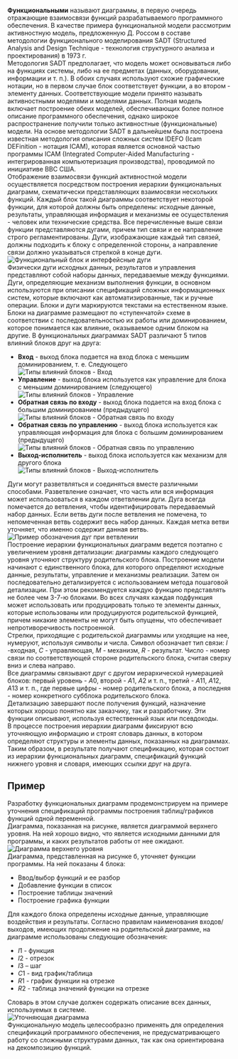 **Функциональными** называют диаграммы, в первую очередь отражающие взаимосвязи функций разрабатываемого программного обеспечения. В качестве примера функциональной модели рассмотрим активностную модель, предложенную Д. Россом в составе методологии функционального моделирования SADT (Structured Analysis and Design Technique - технология структурного анализа и проектирования) в 1973 г.  
Методология SADT предполагает, что модель может основываться либо на функциях системы, либо на ее предметах (данных, оборудовании, информации и т. п.). В обоих случаях используют схожие графические нотации, но в первом случае блок соответствует функции, а во втором - элементу данных. Соответствующие модели принято называть активностными моделями и моделями данных. Полная модель включает построение обеих моделей, обеспечивающих более полное описание программного обеспечения, однако широкое распространение получили только активностные (функциональные) модели. На основе методологии SADT в дальнейшем была построена известная методология описания сложных систем IDEFO (Icam DEFinition - нотация ICAM), которая является основной частью программы ICAM (Integrated Computer-Aided Manufacturing - интегрированная компьютеризация производства), проводимой по инициативе ВВС США.  
Отображение взаимосвязи функций активностной модели осуществляется посредством построения иерархии функциональных диаграмм, схематически представляющих взаимосвязи нескольких функций. Каждый блок такой диаграммы соответствует некоторой функции, для которой должны быть определены: исходные данные, результаты, управляющая информация и механизмы ее осуществления - человек или технические средства. Все перечисленные выше связи функции представляются дугами, причем тип связи и ее направление строго регламентированы. Дуги, изображающие каждый тип связей, должны подходить к блоку с определенной стороны, а направление связи должно указываться стрелкой в конце дуги.  
![Функциональный блок и интерфейсные дуги](../Pictures/14_01.%20Функциональный%20блок%20и%20интерфейсные%20дуги.png)  
Физически дуги исходных данных, результатов и управления представляют собой наборы данных, передаваемые между функциями. Дуги, определяющие механизм выполнения функции, в основном используются при описании спецификаций сложных информационных систем, которые включают как автоматизированные, так и ручные операции. Блоки и дуги маркируются текстами на естественном языке.  
Блоки на диаграмме размещают по «ступенчатой» схеме в соответствии с последовательностью их работы или доминированием, которое понимается как влияние, оказываемое одним блоком на другие. В функциональных диаграммах SADT различают 5 типов влияний блоков друг на друга:
- **Вход** - выход блока подается на вход блока с меньшим доминированием, т. е. Следующего  
	![Типы влияний блоков - Вход](../Pictures/14_02.%20Типы%20влияний%20блоков%20-%20Вход.png)
- **Управление** - выход блока используется как управление для блока с меньшим доминированием (следующего)  
	![Типы влияний блоков - Управление](../Pictures/14_03.%20Типы%20влияний%20блоков%20-%20Управление.png)
- **Обратная связь по входу** - выход блока подается на вход блока с большим доминированием (предыдущего)  
	![Типы влияний блоков - Обратная связь по входу](../Pictures/14_04.%20Типы%20влияний%20блоков%20-%20Обратная%20связь%20по%20входу.png)
- **Обратная связь по управлению** - выход блока используется как управляющая информация для блока с большим доминированием (предыдущего)  
	![Типы влияний блоков - Обратная связь по управлению](../Pictures/14_05.%20Типы%20влияний%20блоков%20-%20Обратная%20связь%20по%20управлению.png)
- **Выход-исполнитель** - выход блока используется как механизм для другого блока  
	![Типы влияний блоков - Выход-исполнитель](../Pictures/14_06.%20Типы%20влияний%20блоков%20-%20Выход-исполнитель.png)
  
Дуги могут разветвляться и соединяться вместе различными способами. Разветвление означает, что часть или вся информация может использоваться в каждом ответвлении дуги. Дуга всегда помечается до ветвления, чтобы идентифицировать передаваемый набор данных. Если ветвь дуги после ветвления не помечена, то непомеченная ветвь содержит весь набор данных. Каждая метка ветви уточняет, что именно содержит данная ветвь.  
![Пример обозначения дуг при ветвлении](../Pictures/14_07.%20Пример%20обозначения%20дуг%20при%20ветвлении.png)  
Построение иерархии функциональных диаграмм ведется поэтапно с увеличением уровня детализации: диаграммы каждого следующего уровня уточняют структуру родительского блока. Построение модели начинают с единственного блока, для которого определяют исходные данные, результаты, управление и механизмы реализации. Затем он последовательно детализируется с использованием метода пошаговой детализации. При этом рекомендуется каждую функцию представлять не более чем 3-7-ю блоками. Во всех случаях каждая подфункция может использовать или продуцировать только те элементы данных, которые использованы или продуцируются родительской функцией, причем никакие элементы не могут быть опущены, что обеспечивает непротиворечивость построенной.  
Стрелки, приходящие с родительской диаграммы или уходящие на нее, нумеруют, используя символы и числа. Символ обозначает тип связи: $I$ -входная, $С$ - управляющая, $М$ - механизм, $R$ - результат. Число - номер связи по соответствующей стороне родительского блока, считая сверху вниз и слева направо.  
Все диаграммы связывают друг с другом иерархической нумерацией блоков: первый уровень - $А0$, второй - $А1$, $А2$ и т. п., третий - $A11$, $A12$, $А13$ и т. п., где первые цифры - номер родительского блока, а последняя - номер конкретного субблока родительского блока.  
Детализацию завершают после получения функций, назначение которых хорошо понятно как заказчику, так и разработчику. Эти функции описывают, используя естественный язык или
псевдокоды.  
В процессе построения иерархии диаграмм фиксируют всю уточняющую информацию и строят словарь данных, в котором определяют структуры и элементы данных, показанных на
диаграммах.  
Таким образом, в результате получают спецификацию, которая состоит из иерархии функциональных диаграмм, спецификаций функций нижнего уровня и словаря, имеющих ссылки друг на друга.
## Пример
Разработку функциональных диаграмм продемонстрируем на примере уточнения спецификаций программы построения таблиц/графиков функций одной переменной.  
Диаграмма, показанная на рисунке, является диаграммой верхнего уровня. На ней хорошо
видно, что является исходными данными для программы, и каких результатов работы от нее
ожидают.  
![Диаграмма верхнего уровня](../Pictures/14_08.%20Диаграмма%20верхнего%20уровня.png)  
Диаграмма, представленная на рисунке б, уточняет функции программы. На ней показаны
4 блока: 
- Ввод/выбор функций и ее разбор
- Добавление функции в список
- Построение таблицы значений
- Построение графика функции
  
Для каждого блока определены исходные данные, управляющие воздействия и результаты. Согласно правилам наименования входов/выходов, имеющих продолжение на родительской диаграмме, на диаграмме использованы следующие обозначения:
- $I1$ - функция
- $I2$ - отрезок
- $I3$ – шаг
- $С1$ - вид график/таблица
- $R1$ - график функции на отрезке
- $R2$ - таблица значений функции на отрезке
  
Словарь в этом случае должен содержать описание всех данных, используемых в системе.  
![Уточняющая диаграмма](../Pictures/14_09.%20Уточняющая%20диаграмма.png)  
Функциональную модель целесообразно применять для определения спецификаций программного обеспечения, не предусматривающего работу со сложными структурами данных, так как она ориентирована на декомпозицию функций.
